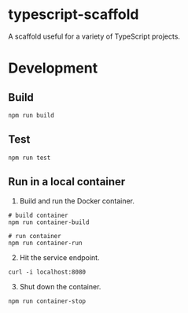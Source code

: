 # typescript-scaffold
A scaffold useful for a variety of TypeScript projects.

# Development

## Build
```shell
npm run build
```

## Test
```shell
npm run test
```

## Run in a local container
1. Build and run the Docker container.
```shell
# build container
npm run container-build

# run container
npm run container-run
```
2. Hit the service endpoint.
```shell
curl -i localhost:8080
```
3. Shut down the container.
```shell
npm run container-stop
```

